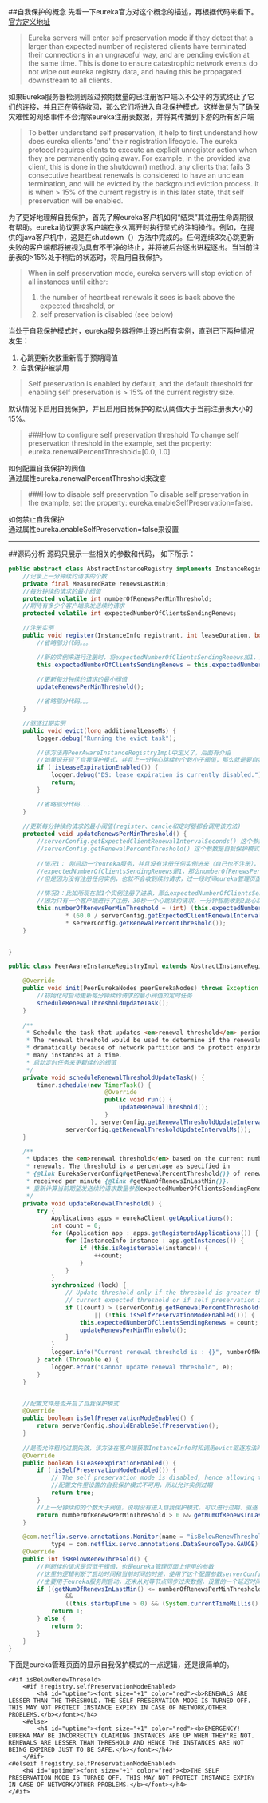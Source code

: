 ##自我保护的概念
先看一下eureka官方对这个概念的描述，再根据代码来看下。  
[官方定义地址](https://github.com/Netflix/eureka/wiki/Server-Self-Preservation-Mode)

> Eureka servers will enter self preservation mode if they detect that a larger than expected number of registered clients have terminated their connections in an ungraceful way, and are pending eviction at the same time. This is done to ensure catastrophic network events do not wipe out eureka registry data, and having this be propagated downstream to all clients.

如果Eureka服务器检测到超过预期数量的已注册客户端以不公平的方式终止了它们的连接，并且正在等待收回，那么它们将进入自我保护模式。这样做是为了确保灾难性的网络事件不会清除eureka注册表数据，并将其传播到下游的所有客户端

> To better understand self preservation, it help to first understand how does eureka clients 'end' their registration lifecycle. The eureka protocol requires clients to execute an explicit unregister action when they are permanently going away. For example, in the provided java client, this is done in the shutdown() method. any clients that fails 3 consecutive heartbeat renewals is considered to have an unclean termination, and will be evicted by the background eviction process. It is when > 15% of the current registry is in this later state, that self preservation will be enabled.

为了更好地理解自我保护，首先了解eureka客户机如何“结束”其注册生命周期很有帮助。eureka协议要求客户端在永久离开时执行显式的注销操作。例如，在提供的java客户机中，这是在shutdown（）方法中完成的。任何连续3次心跳更新失败的客户端都将被视为具有不干净的终止，并将被后台逐出进程逐出。当当前注册表的>15%处于稍后的状态时，将启用自我保护。

> When in self preservation mode, eureka servers will stop eviction of all instances until either:
>  1. the number of heartbeat renewals it sees is back above the expected threshold, or
>  2. self preservation is disabled (see below)
  
当处于自我保护模式时，eureka服务器将停止逐出所有实例，直到已下两种情况发生：
1. 心跳更新次数重新高于预期阈值
2. 自我保护被禁用

>  Self preservation is enabled by default, and the default threshold for enabling self preservation is > 15% of the current registry size.

默认情况下启用自我保护，并且启用自我保护的默认阈值大于当前注册表大小的15%。

> ###How to configure self preservation threshold
> To change self preservation threshold in the example, set the property: eureka.renewalPercentThreshold=[0.0, 1.0]

如何配置自我保护的阀值  
通过属性eureka.renewalPercentThreshold来改变

> ###How to disable self preservation
> To disable self preservation in the example, set the property: eureka.enableSelfPreservation=false.

如何禁止自我保护  
通过属性eureka.enableSelfPreservation=false来设置

---

##源码分析
源码只展示一些相关的参数和代码， 如下所示：  
```java
public abstract class AbstractInstanceRegistry implements InstanceRegistry {
    //记录上一分钟续约请求的个数
    private final MeasuredRate renewsLastMin;
    //每分钟续约请求的最小阀值
    protected volatile int numberOfRenewsPerMinThreshold;
    //期待有多少个客户端来发送续约请求
    protected volatile int expectedNumberOfClientsSendingRenews;

    //注册实例
    public void register(InstanceInfo registrant, int leaseDuration, boolean isReplication) {
        //省略部分代码。。。

        //新的实例来进行注册时，将expectedNumberOfClientsSendingRenews加1，默认值是1
        this.expectedNumberOfClientsSendingRenews = this.expectedNumberOfClientsSendingRenews + 1;
        
        //更新每分钟续约请求的最小阀值
        updateRenewsPerMinThreshold();

        //省略部分代码。。。
    }

    //驱逐过期实例
    public void evict(long additionalLeaseMs) {
        logger.debug("Running the evict task");

        //该方法再PeerAwareInstanceRegistryImpl中定义了，后面有介绍
        //如果说开启了自我保护模式，并且上一分钟心跳续约个数小于阀值，那么就是要自我保护了，就不允许方法发驱逐实例。
        if (!isLeaseExpirationEnabled()) {
            logger.debug("DS: lease expiration is currently disabled.");
            return;
        }

        //省略部分代码...
    }
    
    //更新每分钟续约请求的最小阀值(register、cancle和定时器都会调用该方法)
    protected void updateRenewsPerMinThreshold() {
        //serverConfig.getExpectedClientRenewalIntervalSeconds() 这个参数是客户端每隔几秒进行一次续约，默认是30s
        //serverConfig.getRenewalPercentThreshold() 这个参数是自我保护模式启动的阀值，默认是0.85
        
        //情况1： 刚启动一个eureka服务，并且没有注册任何实例进来（自己也不注册），
        //expectedNumberOfClientsSendingRenews是1，那么numberOfRenewsPerMinThreshold计算出来的结果就是1
        //但是因为没有注册任何实例，也就不会收到续约请求，过一段时间eureka管理页面上就可以看到进入了自我保护模式。
        
        //情况2：比如所现在就1个实例注册了进来，那么expectedNumberOfClientsSendingRenews=2，numberOfRenewsPerMinThreshold计算出来的结果就是3，
        //因为只有一个客户端进行了注册，30秒一个心跳续约请求，一分钟智能收到2此心跳续约请求，所以也会进入自我保护模式。
        this.numberOfRenewsPerMinThreshold = (int) (this.expectedNumberOfClientsSendingRenews
                * (60.0 / serverConfig.getExpectedClientRenewalIntervalSeconds())
                * serverConfig.getRenewalPercentThreshold());
    }


}

public class PeerAwareInstanceRegistryImpl extends AbstractInstanceRegistry implements PeerAwareInstanceRegistry {

    @Override
    public void init(PeerEurekaNodes peerEurekaNodes) throws Exception {
        //初始化时启动更新每分钟续约请求的最小阀值的定时任务
        scheduleRenewalThresholdUpdateTask();
    }
    
    /**
     * Schedule the task that updates <em>renewal threshold</em> periodically.
     * The renewal threshold would be used to determine if the renewals drop
     * dramatically because of network partition and to protect expiring too
     * many instances at a time.
     * 启动定时任务来更新续约的阀值
     */
    private void scheduleRenewalThresholdUpdateTask() {
        timer.schedule(new TimerTask() {
                           @Override
                           public void run() {
                               updateRenewalThreshold();
                           }
                       }, serverConfig.getRenewalThresholdUpdateIntervalMs(),
                serverConfig.getRenewalThresholdUpdateIntervalMs());
    }

    /**
     * Updates the <em>renewal threshold</em> based on the current number of
     * renewals. The threshold is a percentage as specified in
     * {@link EurekaServerConfig#getRenewalPercentThreshold()} of renewals
     * received per minute {@link #getNumOfRenewsInLastMin()}.
     * 重新计算当前期望发送续约请求数量参数expectedNumberOfClientsSendingRenews，然后更新每分钟续约请求的阀值
     */
    private void updateRenewalThreshold() {
        try {
            Applications apps = eurekaClient.getApplications();
            int count = 0;
            for (Application app : apps.getRegisteredApplications()) {
                for (InstanceInfo instance : app.getInstances()) {
                    if (this.isRegisterable(instance)) {
                        ++count;
                    }
                }
            }
            synchronized (lock) {
                // Update threshold only if the threshold is greater than the
                // current expected threshold or if self preservation is disabled.
                if ((count) > (serverConfig.getRenewalPercentThreshold() * expectedNumberOfClientsSendingRenews)
                        || (!this.isSelfPreservationModeEnabled())) {
                    this.expectedNumberOfClientsSendingRenews = count;
                    updateRenewsPerMinThreshold();
                }
            }
            logger.info("Current renewal threshold is : {}", numberOfRenewsPerMinThreshold);
        } catch (Throwable e) {
            logger.error("Cannot update renewal threshold", e);
        }
    }


    //配置文件是否开启了自我保护模式
    @Override
    public boolean isSelfPreservationModeEnabled() {
        return serverConfig.shouldEnableSelfPreservation();
    }
    
    //是否允许租约过期失效，该方法在客户端获取InstanceInfo时和调用evict驱逐方法时使用。
    @Override
    public boolean isLeaseExpirationEnabled() {
        if (!isSelfPreservationModeEnabled()) {
            // The self preservation mode is disabled, hence allowing the instances to expire.
            //配置文件里设置的自我保护模式不可用，所以允许实例过期
            return true;
        }
        //上一分钟续约的个数大于阀值，说明没有进入自我保护模式，可以进行过期、驱逐
        return numberOfRenewsPerMinThreshold > 0 && getNumOfRenewsInLastMin() > numberOfRenewsPerMinThreshold;
    }

    @com.netflix.servo.annotations.Monitor(name = "isBelowRenewThreshold", description = "0 = false, 1 = true",
            type = com.netflix.servo.annotations.DataSourceType.GAUGE)
    @Override
    public int isBelowRenewThresold() {
        //判断续约请求是否低于阀值，也是eureka管理页面上使用的参数
        //这里的逻辑判断了启动时间和当前时间的时差，使用了这个配置参数serverConfig.getWaitTimeInMsWhenSyncEmpty()，默认是15分钟
        //主要用于eureka服务刚启动，还未从对等节点同步过来数据，设置的一个延迟时间。
        if ((getNumOfRenewsInLastMin() <= numberOfRenewsPerMinThreshold)
                &&
                ((this.startupTime > 0) && (System.currentTimeMillis() > this.startupTime + (serverConfig.getWaitTimeInMsWhenSyncEmpty())))) {
            return 1;
        } else {
            return 0;
        }
    }
}
```


下面是eureka管理页面的显示自我保护模式的一点逻辑，还是很简单的。   
```
<#if isBelowRenewThresold>
    <#if !registry.selfPreservationModeEnabled>
        <h4 id="uptime"><font size="+1" color="red"><b>RENEWALS ARE LESSER THAN THE THRESHOLD. THE SELF PRESERVATION MODE IS TURNED OFF. THIS MAY NOT PROTECT INSTANCE EXPIRY IN CASE OF NETWORK/OTHER PROBLEMS.</b></font></h4>
    <#else>
        <h4 id="uptime"><font size="+1" color="red"><b>EMERGENCY! EUREKA MAY BE INCORRECTLY CLAIMING INSTANCES ARE UP WHEN THEY'RE NOT. RENEWALS ARE LESSER THAN THRESHOLD AND HENCE THE INSTANCES ARE NOT BEING EXPIRED JUST TO BE SAFE.</b></font></h4>
    </#if>
<#elseif !registry.selfPreservationModeEnabled>
    <h4 id="uptime"><font size="+1" color="red"><b>THE SELF PRESERVATION MODE IS TURNED OFF. THIS MAY NOT PROTECT INSTANCE EXPIRY IN CASE OF NETWORK/OTHER PROBLEMS.</b></font></h4>
</#if>
```